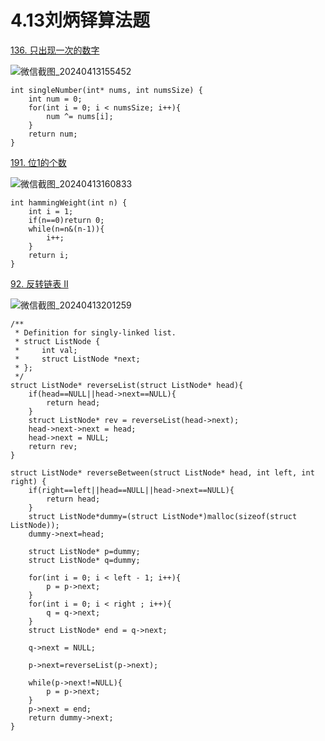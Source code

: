 # 4.13刘炳铎算法题

[136. 只出现一次的数字](https://leetcode.cn/problems/single-number/)

![微信截图_20240413155452](https://gitee.com/liu-bingduo/pic-bed/raw/master/img/%E5%BE%AE%E4%BF%A1%E6%88%AA%E5%9B%BE_20240413155452.png)

```
int singleNumber(int* nums, int numsSize) {
    int num = 0;
    for(int i = 0; i < numsSize; i++){
        num ^= nums[i];
    }
    return num;
}
```

[191. 位1的个数](https://leetcode.cn/problems/number-of-1-bits/)

![微信截图_20240413160833](https://gitee.com/liu-bingduo/pic-bed/raw/master/img/%E5%BE%AE%E4%BF%A1%E6%88%AA%E5%9B%BE_20240413160833.png)

```
int hammingWeight(int n) {
    int i = 1;
    if(n==0)return 0;
    while(n=n&(n-1)){
        i++;
    }
    return i;
}
```

[92. 反转链表 II](https://leetcode.cn/problems/reverse-linked-list-ii/)

![微信截图_20240413201259](https://gitee.com/liu-bingduo/pic-bed/raw/master/img/%E5%BE%AE%E4%BF%A1%E6%88%AA%E5%9B%BE_20240413201259.png)

```
/**
 * Definition for singly-linked list.
 * struct ListNode {
 *     int val;
 *     struct ListNode *next;
 * };
 */
struct ListNode* reverseList(struct ListNode* head){
    if(head==NULL||head->next==NULL){
        return head;
    }
    struct ListNode* rev = reverseList(head->next);
    head->next->next = head;
    head->next = NULL;
    return rev;
}

struct ListNode* reverseBetween(struct ListNode* head, int left, int right) {
    if(right==left||head==NULL||head->next==NULL){
        return head;
    }
    struct ListNode*dummy=(struct ListNode*)malloc(sizeof(struct ListNode));
    dummy->next=head;

    struct ListNode* p=dummy;
    struct ListNode* q=dummy;

    for(int i = 0; i < left - 1; i++){
        p = p->next;
    }
    for(int i = 0; i < right ; i++){
        q = q->next;
    }
    struct ListNode* end = q->next;

    q->next = NULL;

    p->next=reverseList(p->next);

    while(p->next!=NULL){
        p = p->next;
    }
    p->next = end;
    return dummy->next;
}
```

